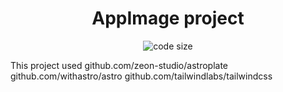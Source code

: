 <h1 align=center>AppImage project</h1>

<p align=center>
  </a>
  <img src="https://img.shields.io/github/languages/code-size/Drsheppard01/appimages" alt="code size">


This project used 
github.com/zeon-studio/astroplate
github.com/withastro/astro
github.com/tailwindlabs/tailwindcss
